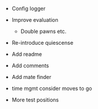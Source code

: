 
* Config logger 
* Improve evaluation
  * Double pawns etc.
* Re-introduce quiescense

* Add readme
* Add comments

* Add mate finder
* time mgmt consider moves to go
* More test positions

